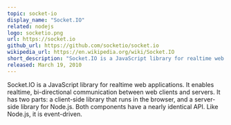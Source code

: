 ```yaml
---
topic: socket-io
display_name: "Socket.IO"
related: nodejs
logo: socketio.png
url: https://socket.io
github_url: https://github.com/socketio/socket.io
wikipedia_url: https://en.wikipedia.org/wiki/Socket.IO
short_description: "Socket.IO is a JavaScript library for realtime web applications"
released: March 19, 2010
---
```

Socket.IO is a JavaScript library for realtime web applications. It enables realtime, bi-directional communication between web clients and servers. It has two parts: a client-side library that runs in the browser, and a server-side library for Node.js. Both components have a nearly identical API. Like Node.js, it is event-driven.
